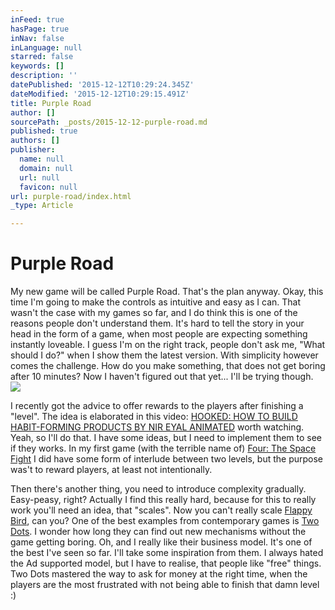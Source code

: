 ```yaml
---
inFeed: true
hasPage: true
inNav: false
inLanguage: null
starred: false
keywords: []
description: ''
datePublished: '2015-12-12T10:29:24.345Z'
dateModified: '2015-12-12T10:29:15.491Z'
title: Purple Road
author: []
sourcePath: _posts/2015-12-12-purple-road.md
published: true
authors: []
publisher:
  name: null
  domain: null
  url: null
  favicon: null
url: purple-road/index.html
_type: Article

---
```

# Purple Road

My new game will be called Purple Road. That's the plan anyway. Okay, this time I'm going to make the controls as intuitive and easy as I can. That wasn't the case with my games so far, and I do think this is one of the reasons people don't understand them. It's hard to tell the story in your head in the form of a game, when most people are expecting something instantly loveable. I guess I'm on the right track, people don't ask me, "What should I do?" when I show them the latest version. With simplicity however comes the challenge. How do you make something, that does not get boring after 10 minutes? Now I haven't figured out that yet... I'll be trying though.
![](https://the-grid-user-content.s3-us-west-2.amazonaws.com/fc602eec-731b-4f1a-a788-2d3b085e9488.jpg)

I recently got the advice to offer rewards to the players after finishing a "level". The idea is elaborated in this video: [HOOKED: HOW TO BUILD HABIT-FORMING PRODUCTS BY NIR EYAL ANIMATED][0] worth watching. Yeah, so I'll do that. I have some ideas, but I need to implement them to see if they works. In my first game (with the terrible name of) [Four: The Space Fight][1] I did have some form of interlude between two levels, but the purpose was't to reward players, at least not intentionally.

Then there's another thing, you need to introduce complexity gradually. Easy-peasy, right? Actually I find this really hard, because for this to really work you'll need an idea, that "scales". Now you can't really scale [Flappy Bird][2], can you? One of the best examples from contemporary games is [Two Dots][3]. I wonder how long they can find out new mechanisms without the game getting boring. Oh, and I really like their business model. It's one of the best I've seen so far. I'll take some inspiration from them. I always hated the Ad supported model, but I have to realise, that people like "free" things. Two Dots mastered the way to ask for money at the right time, when the players are the most frustrated with not being able to finish that damn level :)

[0]: https://www.youtube.com/watch?v=hVDN2mjJpb8
[1]: https://itunes.apple.com/us/app/four-the-space-fight/id689139129?mt=8
[2]: https://en.wikipedia.org/wiki/Flappy_Bird
[3]: https://itunes.apple.com/us/app/two-dots/id880178264?mt=8